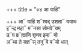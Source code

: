 +++
title = "०४ आ याहि"

+++
आ᳓ याहि श᳓श्वद् उशता᳓ ययाथ  
इ᳓न्द्र महा᳓ म᳓नसा सोमपे᳓यम्  
उ᳓प ब्र᳓ह्माणि शृणव इमा᳓ नो  
अ᳓था ते यज्ञ᳓स् तनु᳓वे व᳓यो धात्